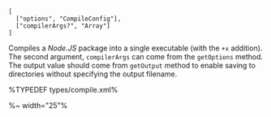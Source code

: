 ```## async Compile
[
  ["options", "CompileConfig"],
  ["compilerArgs?", "Array"]
]
```

Compiles a _Node.JS_ package into a single executable (with the `+x` addition). The second argument, `compilerArgs` can come from the `getOptions` method. The output value should come from `getOutput` method to enable saving to directories without specifying the output filename.

%TYPEDEF types/compile.xml%

<!-- %EXAMPLE: example, ../src => @depack/depack%
%FORK example% -->

%~ width="25"%
